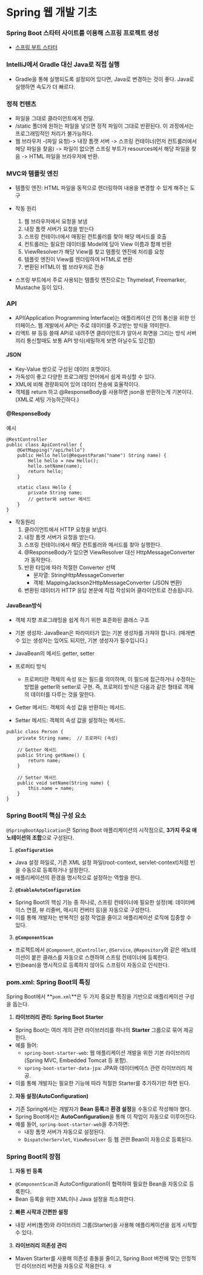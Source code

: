 # Spring 웹 개발 기초

### Spring Boot 스타터 사이트를 이용해 스프링 프로젝트 생성

- [스프링 부트 스타터](https://start.spring.io)

### IntelliJ에서 Gradle 대신 Java로 직접 실행

- Gradle을 통해 실행되도록 설정되어 있다면, Java로 변경하는 것이 좋다. Java로 실행하면 속도가 더 빠르다.

### 정적 컨텐츠

- 파일을 그대로 클라이언트에게 전달.
- /static 폴더에 원하는 파일을 넣으면 정적 파일이 그대로 반환된다. 이 과정에서는 프로그래밍적인 처리가 불가능하다.
- 웹 브라우저 -(파일 요청)-> 내장 톰캣 서버 -> 스프링 컨테이너(먼저 컨트롤러에서 해당 파일을 찾음) -> 파일이 없으면 스프링 부트가 resources에서 해당 파일을 찾음 -> HTML 파일을 브라우저에
  반환.

### MVC와 템플릿 엔진

- 템플릿 엔진: HTML 파일을 동적으로 렌더링하여 내용을 변경할 수 있게 해주는 도구
- 작동 원리
    1. 웹 브라우저에서 요청을 보냄
    2. 내장 톰캣 서버가 요청을 받는다
    3. 스프링 컨테이너에서 매핑된 컨트롤러를 찾아 해당 메서드를 호출
    4. 컨트롤러는 필요한 데이터를 Model에 담아 View 이름과 함께 반환
    5. ViewResolver가 해당 View를 찾고 템플릿 엔진에 처리를 요청
    6. 템플릿 엔진이 View를 렌더링하여 HTML로 변환
    7. 변환된 HTML이 웹 브라우저로 전송

- 스프링 부트에서 주로 사용되는 템플릿 엔진으로는 Thymeleaf, Freemarker, Mustache 등이 있다.

### API

- API(Application Programming Interface)는 애플리케이션 간의 통신을 위한 인터페이스. 웹 개발에서 API는 주로 데이터를 주고받는 방식을 의미한다.
- 리액트 뷰 등등 쓸때 API로 내려주면 클라이언트가 알아서 화면을 그리는 방식 서버끼리 통신할때도 보통 API 방식(세밀하게 보면 아닐수도 있긴함)

#### JSON

- Key-Value 쌍으로 구성된 데이터 포맷이다.
- 가독성이 좋고 다양한 프로그래밍 언어에서 쉽게 파싱할 수 있다.
- XML에 비해 경량화되어 있어 데이터 전송에 효율적이다.
- 객체를 return 하고 @ResponseBody를 사용하면 json을 반환하는게 기본이다.(XML로 세팅 가능하긴하다.)

#### @ResponseBody

예시

```commandline
@RestController
public class ApiController {
    @GetMapping("/api/hello")
    public Hello hello(@RequestParam("name") String name) {
        Hello hello = new Hello();
        hello.setName(name);
        return hello;
    }

    static class Hello {
        private String name;
        // getter와 setter 메서드
    }
}
```

- 작동원리
    1. 클라이언트에서 HTTP 요청을 보냅다.
    2. 내장 톰캣 서버가 요청을 받는다.
    3. 스프링 컨테이너에서 해당 컨트롤러와 메서드를 찾아 실행한다.
    4. @ResponseBody가 있으면 ViewResolver 대신 HttpMessageConverter가 동작한다.
    5. 반환 타입에 따라 적절한 Converter 선택
        - 문자열: StringHttpMessageConverter
        - 객체: MappingJackson2HttpMessageConverter (JSON 변환)
    6. 변환된 데이터가 HTTP 응답 본문에 직접 작성되어 클라이언트로 전송됩니다.

#### JavaBean방식

- 객체 지향 프로그래밍을 쉽게 하기 위한 표준화된 클래스 구조
- 기본 생성자: JavaBean은 파라미터가 없는 기본 생성자를 가져야 합니다. (매개변수 있는 생성자는 있어도 되지만, 기본 생성자가 필수입니다.)
- JavaBean의 메서드 getter, setter
- 프로퍼티 방식
    - 프로퍼티란 객체의 속성 또는 필드를 의미하며, 이 필드에 접근하거나 수정하는 방법을 getter와 setter로 구현. 즉, 프로퍼티 방식은 다음과 같은 형태로 객체의 데이터를 다루는 것을 말한다.

- Getter 메서드: 객체의 속성 값을 반환하는 메서드.
- Setter 메서드: 객체의 속성 값을 설정하는 메서드.

```
public class Person {
    private String name;  // 프로퍼티 (속성)

    // Getter 메서드
    public String getName() {
        return name;
    }

    // Setter 메서드
    public void setName(String name) {
        this.name = name;
    }
}
```

### **Spring Boot의 핵심 구성 요소**

`@SpringBootApplication`은 Spring Boot 애플리케이션의 시작점으로, **3가지 주요 애노테이션의 조합**으로 구성된다.

1. **`@Configuration`**

- Java 설정 파일로, 기존 XML 설정 파일(root-context, servlet-context)처럼 빈을 수동으로 등록하거나 설정한다.
- 애플리케이션의 환경을 명시적으로 설정하는 역할을 한다.

2. **`@EnableAutoConfiguration`**

- Spring Boot의 핵심 기능 중 하나로, 스프링 컨테이너에 필요한 설정(예: 데이터베이스 연결, 뷰 리졸버, 메시지 컨버터 등)을 자동으로 구성한다.
- 이를 통해 개발자는 반복적인 설정 작업을 줄이고 애플리케이션 로직에 집중할 수 있다.

3. **`@ComponentScan`**

- 프로젝트에서 `@Component`, `@Controller`, `@Service`, `@Repository`와 같은 애노테이션이 붙은 클래스를 자동으로 스캔하여 스프링 컨테이너에 등록한다.
- 빈(bean)을 명시적으로 등록하지 않아도 스프링이 자동으로 인식한다.

### **pom.xml: Spring Boot의 특징**

Spring Boot에서 **`pom.xml`**은 두 가지 중요한 특징을 기반으로 애플리케이션 구성을 돕는다.

1. **라이브러리 관리: Spring Boot Starter**

- Spring Boot는 여러 개의 관련 라이브러리를 하나의 **Starter** 그룹으로 묶어 제공한다.
- 예를 들어:
    - `spring-boot-starter-web`: 웹 애플리케이션 개발을 위한 기본 라이브러리(Spring MVC, Embedded Tomcat 등 포함).
    - `spring-boot-starter-data-jpa`: JPA와 데이터베이스 관련 라이브러리 제공.
- 이를 통해 개발자는 필요한 기능에 따라 적절한 Starter를 추가하기만 하면 된다.

2. **자동 설정(AutoConfiguration)**

- 기존 Spring에서는 개발자가 **Bean 등록**과 **환경 설정**을 수동으로 작성해야 했다.
- Spring Boot에서는 **AutoConfiguration**을 통해 이 작업이 자동으로 이루어진다.
- 예를 들어, `spring-boot-starter-web`을 추가하면:
    - 내장 톰캣 서버가 자동으로 설정된다.
    - `DispatcherServlet`, `ViewResolver` 등 웹 관련 Bean이 자동으로 등록된다.

### **Spring Boot의 장점**

1. **자동 빈 등록**

- `@ComponentScan`과 AutoConfiguration이 협력하여 필요한 Bean을 자동으로 등록한다.
- Bean 등록을 위한 XML이나 Java 설정을 최소화한다.

2. **빠른 시작과 간편한 설정**

- 내장 서버(톰캣)와 라이브러리 그룹(Starter)을 사용해 애플리케이션을 쉽게 시작할 수 있다.

3. **라이브러리 의존성 관리**

- Maven Starter를 사용해 의존성 충돌을 줄이고, Spring Boot 버전에 맞는 안정적인 라이브러리 버전을 자동으로 적용한다.
  ㅎ